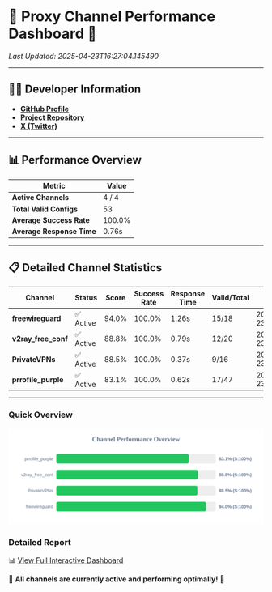 # 🌟 Proxy Channel Performance Dashboard 🌟

_Last Updated: 2025-04-23T16:27:04.145490_

---

## 👩‍💻 Developer Information

- **[GitHub Profile](https://github.com/4n0nymou3)**  
- **[Project Repository](https://github.com/4n0nymou3/multi-proxy-config-fetcher)**  
- **[X (Twitter)](https://x.com/4n0nymou3)**  

---

## 📊 Performance Overview

| Metric                | Value       |
|-----------------------|-------------|
| **Active Channels**   | 4 / 4       |
| **Total Valid Configs** | 53          |
| **Average Success Rate** | 100.0%      |
| **Average Response Time** | 0.76s       |

---

## 📋 Detailed Channel Statistics

| Channel          | Status     | Score  | Success Rate | Response Time | Valid/Total | Last Success               |
|------------------|------------|--------|--------------|---------------|-------------|----------------------------|
| **freewireguard**  | ✅ Active  | 94.0%  | 100.0% | 1.26s         | 15/18       | 2025-04-23T16:27:04.143716 |
| **v2ray_free_conf**  | ✅ Active  | 88.8%  | 100.0% | 0.79s         | 12/20       | 2025-04-23T16:27:02.456569 |
| **PrivateVPNs**  | ✅ Active  | 88.5%  | 100.0% | 0.37s         | 9/16       | 2025-04-23T16:27:02.861740 |
| **prrofile_purple**  | ✅ Active  | 83.1%  | 100.0% | 0.62s         | 17/47       | 2025-04-23T16:27:01.572582 |

---

### Quick Overview
<div align="center">
  <a href="https://raw.githubusercontent.com/nullluser/NullRepo/refs/heads/main/assets/channel_stats_chart.svg">
    <img src="https://raw.githubusercontent.com/nullluser/NullRepo/refs/heads/main/assets/channel_stats_chart.svg" alt="Source Performance Statistics" width="800">
  </a>
</div>

### Detailed Report
📊 [View Full Interactive Dashboard](https://htmlpreview.github.io/?https://github.com/nullluser/NullRepo/blob/main/assets/performance_report.html)

🎉 **All channels are currently active and performing optimally!** 🎉
